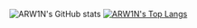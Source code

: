 <!--START_SECTION:waka-->
<!--END_SECTION:waka-->

![ARW1N's GitHub stats](https://github-readme-stats.vercel.app/api?username=ARW1N&bg_color=30,e96443,904e95&title_color=fff&text_color=fff)
[![ARW1N's Top Langs](https://github-readme-stats.vercel.app/api/top-langs/?username=ARW1N&bg_color=30,e96443,904e95&title_color=fff&text_color=fff&layout=compact)](https://github.com/anuraghazra/github-readme-stats)
